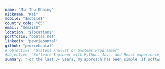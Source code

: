```yaml
---
name: "Min Thu Khaing"
nickname: "Kai"
mobile: "$mobile$"
country_code: "65"
email: "$email$"
location: "$location$"
portfolio: "bontal.net"
linkedin: "pewriebontal"
github: "pewriebontal"
# objective: "Systems Analyst or Systems Programmar"
#objective: "Software Engineer with Python, Java, and React experience, seeking a position to apply programming skills in practical solutions."
summary: "For the last 3+ years, my approach has been simple: if software is broken, I build something better. This mindset began with hacking games and has since driven me through intensive, project-based work to solve real-world problems. I've replaced my university's broken timetable system with my own app, engineered a UNIX shell from scratch in C, and built a suite of AI applications to solve problems in productivity, developer tooling, and academic learning. I thrive on solving difficult problems with clean, effective code, and I’m now looking to apply my system level experience in C/C++, Go, and full-stack experience in Node.js, and Python to a team that builds impactful products."
---
```

